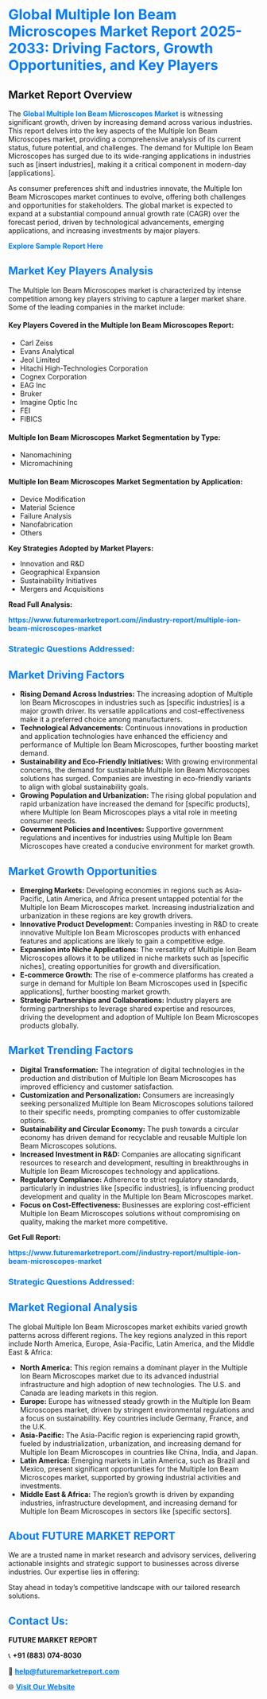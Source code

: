 <h1 style="color: #007BFF;">Global Multiple Ion Beam Microscopes Market Report 2025-2033: Driving Factors, Growth Opportunities, and Key Players</h1>

<section id="overview">
<h2>Market Report Overview</h2>
<p>The <a href="https://www.futuremarketreport.com//industry-report/multiple-ion-beam-microscopes-market" style="color: #007BFF; text-decoration: none;"><strong>Global Multiple Ion Beam Microscopes Market</strong></a> is witnessing significant growth, driven by increasing demand across various industries. This report delves into the key aspects of the Multiple Ion Beam Microscopes market, providing a comprehensive analysis of its current status, future potential, and challenges. The demand for Multiple Ion Beam Microscopes has surged due to its wide-ranging applications in industries such as [insert industries], making it a critical component in modern-day [applications].</p>
<p>As consumer preferences shift and industries innovate, the Multiple Ion Beam Microscopes market continues to evolve, offering both challenges and opportunities for stakeholders. The global market is expected to expand at a substantial compound annual growth rate (CAGR) over the forecast period, driven by technological advancements, emerging applications, and increasing investments by major players.</p>
</section>

<section id="overview">
<p><a href="https://www.futuremarketreport.com//request-sample/reportId=59876" style="color: #007BFF; text-decoration: none;"><strong>Explore Sample Report Here</strong></a></p>
</section>

<section id="key-players">
<h2 style="color: #007BFF;">Market Key Players Analysis</h2>
<p>The Multiple Ion Beam Microscopes market is characterized by intense competition among key players striving to capture a larger market share. Some of the leading companies in the market include:</p>
<h4>Key Players Covered in the Multiple Ion Beam Microscopes Report:</h4>
<ul><li>Carl Zeiss</li><li>Evans Analytical</li><li>Jeol Limited</li><li>Hitachi High-Technologies Corporation</li><li>Cognex Corporation</li><li>EAG Inc</li><li>Bruker</li><li>Imagine Optic Inc</li><li>FEI</li><li>FIBICS</li></ul>
<h4>Multiple Ion Beam Microscopes Market Segmentation by Type:</h4>
<ul><li>Nanomachining</li><li>Micromachining</li></ul>

<h4>Multiple Ion Beam Microscopes Market Segmentation by Application:</h4>
<ul><li>Device Modification</li><li>Material Science</li><li>Failure Analysis</li><li>Nanofabrication</li><li>Others</li></ul>
<p><strong>Key Strategies Adopted by Market Players:</strong></p>
<ul>
<li>Innovation and R&D</li>
<li>Geographical Expansion</li>
<li>Sustainability Initiatives</li>
<li>Mergers and Acquisitions</li>
</ul>
</section>

<section>
<p><strong>Read Full Analysis: </strong></p><a href="https://www.futuremarketreport.com//industry-report/multiple-ion-beam-microscopes-market" style="color: #007BFF; text-decoration: none;"><strong>https://www.futuremarketreport.com//industry-report/multiple-ion-beam-microscopes-market</strong></a>
<h3 style="color: #007BFF;">Strategic Questions Addressed:</h3>
</section>

<section id="driving-factors">
<h2 style="color: #007BFF;">Market Driving Factors</h2>
<ul>
<li><strong>Rising Demand Across Industries:</strong> The increasing adoption of Multiple Ion Beam Microscopes in industries such as [specific industries] is a major growth driver. Its versatile applications and cost-effectiveness make it a preferred choice among manufacturers.</li>
<li><strong>Technological Advancements:</strong> Continuous innovations in production and application technologies have enhanced the efficiency and performance of Multiple Ion Beam Microscopes, further boosting market demand.</li>
<li><strong>Sustainability and Eco-Friendly Initiatives:</strong> With growing environmental concerns, the demand for sustainable Multiple Ion Beam Microscopes solutions has surged. Companies are investing in eco-friendly variants to align with global sustainability goals.</li>
<li><strong>Growing Population and Urbanization:</strong> The rising global population and rapid urbanization have increased the demand for [specific products], where Multiple Ion Beam Microscopes plays a vital role in meeting consumer needs.</li>
<li><strong>Government Policies and Incentives:</strong> Supportive government regulations and incentives for industries using Multiple Ion Beam Microscopes have created a conducive environment for market growth.</li>
</ul>
</section>

<section id="growth-opportunities">
<h2 style="color: #007BFF;">Market Growth Opportunities</h2>
<ul>
<li><strong>Emerging Markets:</strong> Developing economies in regions such as Asia-Pacific, Latin America, and Africa present untapped potential for the Multiple Ion Beam Microscopes market. Increasing industrialization and urbanization in these regions are key growth drivers.</li>
<li><strong>Innovative Product Development:</strong> Companies investing in R&D to create innovative Multiple Ion Beam Microscopes products with enhanced features and applications are likely to gain a competitive edge.</li>
<li><strong>Expansion into Niche Applications:</strong> The versatility of Multiple Ion Beam Microscopes allows it to be utilized in niche markets such as [specific niches], creating opportunities for growth and diversification.</li>
<li><strong>E-commerce Growth:</strong> The rise of e-commerce platforms has created a surge in demand for Multiple Ion Beam Microscopes used in [specific applications], further boosting market growth.</li>
<li><strong>Strategic Partnerships and Collaborations:</strong> Industry players are forming partnerships to leverage shared expertise and resources, driving the development and adoption of Multiple Ion Beam Microscopes products globally.</li>
</ul>
</section>

<section id="trending-factors">
<h2 style="color: #007BFF;">Market Trending Factors</h2>
<ul>
<li><strong>Digital Transformation:</strong> The integration of digital technologies in the production and distribution of Multiple Ion Beam Microscopes has improved efficiency and customer satisfaction.</li>
<li><strong>Customization and Personalization:</strong> Consumers are increasingly seeking personalized Multiple Ion Beam Microscopes solutions tailored to their specific needs, prompting companies to offer customizable options.</li>
<li><strong>Sustainability and Circular Economy:</strong> The push towards a circular economy has driven demand for recyclable and reusable Multiple Ion Beam Microscopes solutions.</li>
<li><strong>Increased Investment in R&D:</strong> Companies are allocating significant resources to research and development, resulting in breakthroughs in Multiple Ion Beam Microscopes technology and applications.</li>
<li><strong>Regulatory Compliance:</strong> Adherence to strict regulatory standards, particularly in industries like [specific industries], is influencing product development and quality in the Multiple Ion Beam Microscopes market.</li>
<li><strong>Focus on Cost-Effectiveness:</strong> Businesses are exploring cost-efficient Multiple Ion Beam Microscopes solutions without compromising on quality, making the market more competitive.</li>
</ul>
</section>

<section>
<p><strong>Get Full Report: </strong></p><a href="https://www.futuremarketreport.com//industry-report/multiple-ion-beam-microscopes-market" style="color: #007BFF; text-decoration: none;"><strong>https://www.futuremarketreport.com//industry-report/multiple-ion-beam-microscopes-market</strong></a>
<h3 style="color: #007BFF;">Strategic Questions Addressed:</h3>
</section>


<section id="regional-analysis">
<h2 style="color: #007BFF;">Market Regional Analysis</h2>
<p>The global Multiple Ion Beam Microscopes market exhibits varied growth patterns across different regions. The key regions analyzed in this report include North America, Europe, Asia-Pacific, Latin America, and the Middle East & Africa:</p>
<ul>
<li><strong>North America:</strong> This region remains a dominant player in the Multiple Ion Beam Microscopes market due to its advanced industrial infrastructure and high adoption of new technologies. The U.S. and Canada are leading markets in this region.</li>
<li><strong>Europe:</strong> Europe has witnessed steady growth in the Multiple Ion Beam Microscopes market, driven by stringent environmental regulations and a focus on sustainability. Key countries include Germany, France, and the U.K.</li>
<li><strong>Asia-Pacific:</strong> The Asia-Pacific region is experiencing rapid growth, fueled by industrialization, urbanization, and increasing demand for Multiple Ion Beam Microscopes in countries like China, India, and Japan.</li>
<li><strong>Latin America:</strong> Emerging markets in Latin America, such as Brazil and Mexico, present significant opportunities for the Multiple Ion Beam Microscopes market, supported by growing industrial activities and investments.</li>
<li><strong>Middle East & Africa:</strong> The region’s growth is driven by expanding industries, infrastructure development, and increasing demand for Multiple Ion Beam Microscopes in sectors like [specific sectors].</li>
</ul>
</section>

<footer>
<h2 style="color: #007BFF;">About FUTURE MARKET REPORT</h2>
<p>We are a trusted name in market research and advisory services, delivering actionable insights and strategic support to businesses across diverse industries. Our expertise lies in offering:</p>

<p>Stay ahead in today’s competitive landscape with our tailored research solutions.</p>

<h2 style="color: #007BFF;">Contact Us:</h2>
<p><strong>FUTURE MARKET REPORT</strong></p>
<p>📞 <strong>+91 (883) 074-8030</strong></p>
<p>📧 <strong><a href="mailto:help@futuremarketreport.com" style="color: #007BFF;">help@futuremarketreport.com</a></strong></p>
<p>🌐 <strong><a href="https://www.futuremarketreport.com/" style="color: #007BFF;">Visit Our Website</a></strong></p>
</footer>